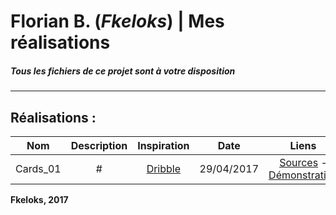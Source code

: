 # Florian B. (*Fkeloks*) | Mes réalisations
##### Tous les fichiers de ce projet sont à votre disposition
------

## Réalisations :

Nom | Description | Inspiration | Date | Liens
:---: | :---: | :---: | :---: | :---:
Cards_01 | # | [Dribble](https://dribbble.com/shots/3466540-Onboarding-Screens-Fintech-app) | 29/04/2017 | [Sources](https://github.com/fkeloks/Webdesigns/tree/master/cards_01) - [Démonstration](https://fkeloks.github.io/Webdesigns/cards_01/)

**Fkeloks, 2017**